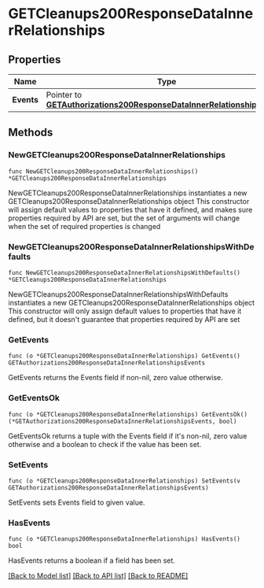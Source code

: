 # GETCleanups200ResponseDataInnerRelationships

## Properties

Name | Type | Description | Notes
------------ | ------------- | ------------- | -------------
**Events** | Pointer to [**GETAuthorizations200ResponseDataInnerRelationshipsEvents**](GETAuthorizations200ResponseDataInnerRelationshipsEvents.md) |  | [optional] 

## Methods

### NewGETCleanups200ResponseDataInnerRelationships

`func NewGETCleanups200ResponseDataInnerRelationships() *GETCleanups200ResponseDataInnerRelationships`

NewGETCleanups200ResponseDataInnerRelationships instantiates a new GETCleanups200ResponseDataInnerRelationships object
This constructor will assign default values to properties that have it defined,
and makes sure properties required by API are set, but the set of arguments
will change when the set of required properties is changed

### NewGETCleanups200ResponseDataInnerRelationshipsWithDefaults

`func NewGETCleanups200ResponseDataInnerRelationshipsWithDefaults() *GETCleanups200ResponseDataInnerRelationships`

NewGETCleanups200ResponseDataInnerRelationshipsWithDefaults instantiates a new GETCleanups200ResponseDataInnerRelationships object
This constructor will only assign default values to properties that have it defined,
but it doesn't guarantee that properties required by API are set

### GetEvents

`func (o *GETCleanups200ResponseDataInnerRelationships) GetEvents() GETAuthorizations200ResponseDataInnerRelationshipsEvents`

GetEvents returns the Events field if non-nil, zero value otherwise.

### GetEventsOk

`func (o *GETCleanups200ResponseDataInnerRelationships) GetEventsOk() (*GETAuthorizations200ResponseDataInnerRelationshipsEvents, bool)`

GetEventsOk returns a tuple with the Events field if it's non-nil, zero value otherwise
and a boolean to check if the value has been set.

### SetEvents

`func (o *GETCleanups200ResponseDataInnerRelationships) SetEvents(v GETAuthorizations200ResponseDataInnerRelationshipsEvents)`

SetEvents sets Events field to given value.

### HasEvents

`func (o *GETCleanups200ResponseDataInnerRelationships) HasEvents() bool`

HasEvents returns a boolean if a field has been set.


[[Back to Model list]](../README.md#documentation-for-models) [[Back to API list]](../README.md#documentation-for-api-endpoints) [[Back to README]](../README.md)


